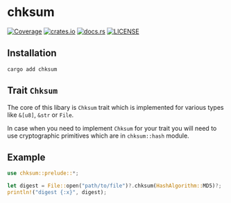 # chksum

[![Coverage](https://img.shields.io/codecov/c/gh/ventaquil/chksum?style=flat-square&flag=chksum "Coverage")](https://app.codecov.io/gh/ventaquil/chksum/tree/master/chksum)
[![crates.io](https://img.shields.io/crates/v/chksum?style=flat-square "crates.io")](https://crates.io/crates/chksum)
[![docs.rs](https://img.shields.io/docsrs/chksum?style=flat-square "docs.rs")](https://docs.rs/chksum)
[![LICENSE](https://img.shields.io/github/license/ventaquil/chksum?style=flat-square "LICENSE")](https://github.com/ventaquil/chksum/blob/master/LICENSE)

## Installation

```shell
cargo add chksum
```

## Trait `Chksum`

The core of this libary is `Chksum` trait which is implemented for various types like `&[u8]`, `&str` or `File`.

In case when you need to implement `Chksum` for your trait you will need to use cryptographic primitives which are in `chksum::hash` module.

## Example

```rust
use chksum::prelude::*;

let digest = File::open("path/to/file")?.chksum(HashAlgorithm::MD5)?;
println!("digest {:x}", digest);
```
